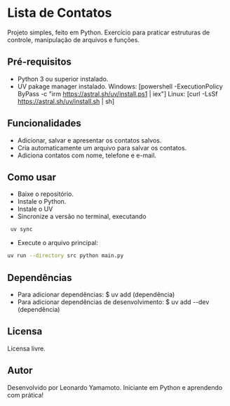 # Lista de Contatos

Projeto simples, feito em Python.
Exercício para praticar estruturas de controle, manipulação de arquivos e funções.

## Pré-requisitos

- Python 3 ou superior instalado.
- UV pakage manager instalado.
Windows: [powershell -ExecutionPolicy ByPass -c "irm https://astral.sh/uv/install.ps1 | iex"]
Linux: [curl -LsSf https://astral.sh/uv/install.sh | sh]

## Funcionalidades

- Adicionar, salvar e apresentar os contatos salvos.
- Cria automaticamente um arquivo para salvar os contatos.
- Adiciona contatos com nome, telefone e e-mail.

## Como usar

- Baixe o repositório.
- Instale o Python.
- Instale o UV
- Sincronize a versão no terminal, executando

```bash
 uv sync
 ```

- Execute o arquivo principal:

```bash
uv run --directory src python main.py
```

## Dependências

- Para adicionar dependências: $ uv add (dependência)
- Para adicionar dependências de desenvolvimento: $ uv add --dev (dependência)

## Licensa

Licensa livre.

## Autor

Desenvolvido por Leonardo Yamamoto.
Iniciante em Python e aprendendo com prática!
